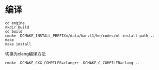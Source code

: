 
# 编译
```
cd engine
mkdir build
cd build
cmake -DCMAKE_INSTALL_PREFIX=/data/hanzt1/he/codes/ml-install-path ..
make
make install
```

 切换为clang编译方法
 ```
 cmake -DCMAKE_CXX_COMPILER=clang++ -DCMAKE_C_COMPILER=clang ..
 ```
